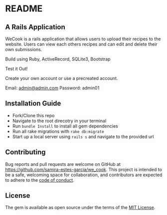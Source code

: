 # README

## A Rails Application

WeCook is a rails application that allows users to upload their recipes to the website. Users can view each others recipes and can edit and delete their own submissions.

Build using Ruby, ActiveRecord, SQLite3, Bootstrap

Test it Out!

Create your own account or use a precreated account.

Email: admin@admin.com
Password: admin01

## Installation Guide

- Fork/Clone this repo
- Navigate to the root direcotry in your terminal
- Run `bundle Install` to install all gem dependencies
- Run all rake migrations with `rake db:migrate`
- Start up a local server using `rails s` and navigate to the provided url

## Contributing

Bug reports and pull requests are welcome on GitHub at https://github.com/samira-estes-garcia/we_cook. This project is intended to be a safe, welcoming space for collaboration, and contributors are expected to adhere to the [code of conduct](https://github.com/samira-estes-garcia/we_cook/blob/master/CODE_OF_CONDUCT.md).

## License

The gem is available as open source under the terms of the [MIT License](https://opensource.org/licenses/MIT).
